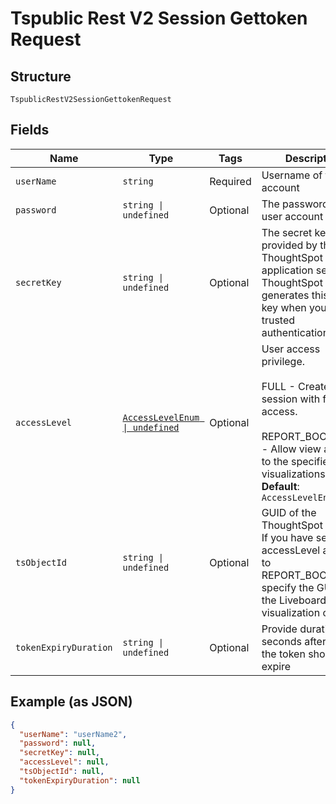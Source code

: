 
# Tspublic Rest V2 Session Gettoken Request

## Structure

`TspublicRestV2SessionGettokenRequest`

## Fields

| Name | Type | Tags | Description |
|  --- | --- | --- | --- |
| `userName` | `string` | Required | Username of the user account |
| `password` | `string \| undefined` | Optional | The password of the user account |
| `secretKey` | `string \| undefined` | Optional | The secret key string provided by the ThoughtSpot application server. ThoughtSpot generates this secret key when you enable trusted authentication. |
| `accessLevel` | [`AccessLevelEnum \| undefined`](../../doc/models/access-level-enum.md) | Optional | User access privilege.<br><br>FULL - Creates a session with full access.<br><br>REPORT_BOOK_VIEW - Allow view access to the specified visualizations.<br>**Default**: `AccessLevelEnum.FULL` |
| `tsObjectId` | `string \| undefined` | Optional | GUID of the ThoughtSpot object. If you have set the accessLevel attribute to REPORT_BOOK_VIEW, specify the GUID of the Liveboard or visualization object. |
| `tokenExpiryDuration` | `string \| undefined` | Optional | Provide duration in seconds after which the token should expire |

## Example (as JSON)

```json
{
  "userName": "userName2",
  "password": null,
  "secretKey": null,
  "accessLevel": null,
  "tsObjectId": null,
  "tokenExpiryDuration": null
}
```


